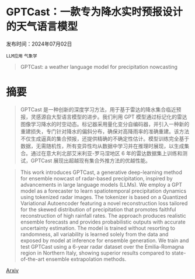 # GPTCast：一款专为降水实时预报设计的天气语言模型

发布时间：2024年07月02日

`LLM应用` `气象学`

> GPTCast: a weather language model for precipitation nowcasting

# 摘要

> GPTCast 是一种创新的深度学习方法，用于基于雷达的降水集合临近预报，灵感源自大型语言模型的进步。我们利用 GPT 模型通过标记化的雷达图像学习降水的时空动态。标记器采用量化变分自编码器，并引入一种新的重建损失，专门针对降水的偏斜分布，确保对高降雨率的准确重建。该方法不仅生成逼真的集合预报，还提供精确的不确定性估计。模型训练完全基于数据，无需随机性，所有变异性均从数据中学习并在推理时展现，以生成集合。通过在意大利北部艾米利亚-罗马涅地区 6 年的雷达数据集上训练和测试，GPTCast 展现出超越现有集合外推方法的优越性能。

> This work introduces GPTCast, a generative deep-learning method for ensemble nowcast of radar-based precipitation, inspired by advancements in large language models (LLMs). We employ a GPT model as a forecaster to learn spatiotemporal precipitation dynamics using tokenized radar images. The tokenizer is based on a Quantized Variational Autoencoder featuring a novel reconstruction loss tailored for the skewed distribution of precipitation that promotes faithful reconstruction of high rainfall rates. The approach produces realistic ensemble forecasts and provides probabilistic outputs with accurate uncertainty estimation. The model is trained without resorting to randomness, all variability is learned solely from the data and exposed by model at inference for ensemble generation. We train and test GPTCast using a 6-year radar dataset over the Emilia-Romagna region in Northern Italy, showing superior results compared to state-of-the-art ensemble extrapolation methods.

[Arxiv](https://arxiv.org/abs/2407.02089)